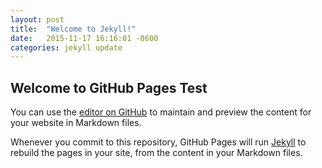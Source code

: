 ```yaml
---
layout: post
title:  "Welcome to Jekyll!"
date:   2015-11-17 16:16:01 -0600
categories: jekyll update
---
```


## Welcome to GitHub Pages Test

You can use the [editor on GitHub](https://github.com/osushkov/osushkov.github.io/edit/master/README.md) to maintain and preview the content for your website in Markdown files.

Whenever you commit to this repository, GitHub Pages will run [Jekyll](https://jekyllrb.com/) to rebuild the pages in your site, from the content in your Markdown files.

